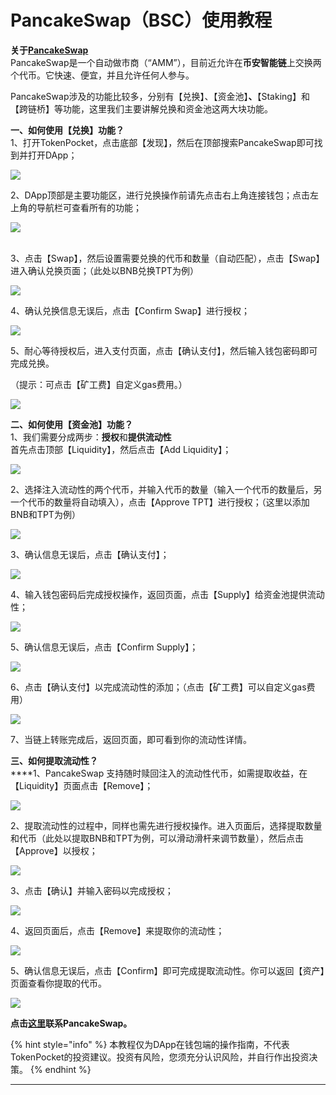 # PancakeSwap（BSC）使用教程

**关于**[**PancakeSwap**](https://pancakeswap.finance)\
PancakeSwap是一个自动做市商（“AMM”），目前近允许在**币安智能链**上交换两个代币。它快速、便宜，并且允许任何人参与。

PancakeSwap涉及的功能比较多，分别有【兑换】、【资金池】**、**【Staking】和【跨链桥】等功能，这里我们主要讲解兑换和资金池这两大块功能。

**一、如何使用【兑换】功能？**\
1、打开TokenPocket，点击底部【发现】，然后在顶部搜索PancakeSwap即可找到并打开DApp；

![](<../.gitbook/assets/1 (41).png>)

2、DApp顶部是主要功能区，进行兑换操作前请先点击右上角连接钱包；点击左上角的导航栏可查看所有的功能；

![](../.gitbook/assets/dao-hang-lan-.jpg)

\
3、点击【Swap】，然后设置需要兑换的代币和数量（自动匹配），点击【Swap】进入确认兑换页面；（此处以BNB兑换TPT为例）

![](<../.gitbook/assets/2 (3).jpg>)

4、确认兑换信息无误后，点击【Confirm Swap】进行授权；

![](<../.gitbook/assets/3 (2).jpg>)

5、耐心等待授权后，进入支付页面，点击【确认支付】，然后输入钱包密码即可完成兑换。

（提示：可点击【矿工费】自定义gas费用。）

![](../.gitbook/assets/4.jpg)

**二、如何使用【资金池】功能？**\
1、我们需要分成两步：**授权**和**提供流动性**\
首先点击顶部【Liquidity】，然后点击【Add Liquidity】；

![](../.gitbook/assets/5.jpg)

2、选择注入流动性的两个代币，并输入代币的数量（输入一个代币的数量后，另一个代币的数量将自动填入），点击【Approve TPT】进行授权；（这里以添加BNB和TPT为例）

![](../.gitbook/assets/6.jpg)

3、确认信息无误后，点击【确认支付】；

![](../.gitbook/assets/7.jpg)

4、输入钱包密码后完成授权操作，返回页面，点击【Supply】给资金池提供流动性；

![](../.gitbook/assets/8.jpg)

5、确认信息无误后，点击【Confirm Supply】；

![](../.gitbook/assets/9.jpg)

6、点击【确认支付】以完成流动性的添加；（点击【矿工费】可以自定义gas费用）

![](../.gitbook/assets/10.jpg)

7、当链上转账完成后，返回页面，即可看到你的流动性详情。

**三、如何提取流动性？**\
****1、PancakeSwap 支持随时赎回注入的流动性代币，如需提取收益，在【Liquidity】页面点击【Remove】；

![](../.gitbook/assets/11.jpg)

2、提取流动性的过程中，同样也需先进行授权操作。进入页面后，选择提取数量和代币（此处以提取BNB和TPT为例，可以滑动滑杆来调节数量），然后点击【Approve】以授权；

![](../.gitbook/assets/12.jpg)

3、点击【确认】并输入密码以完成授权；

![](../.gitbook/assets/13.jpg)

4、返回页面后，点击【Remove】来提取你的流动性；

![](../.gitbook/assets/14.jpg)

5、确认信息无误后，点击【Confirm】即可完成提取流动性。你可以返回【资产】页面查看你提取的代币。

![](../.gitbook/assets/15.jpg)

**点击**[**这里**](https://docs.pancakeswap.finance/contact-us)**联系PancakeSwap。**

{% hint style="info" %}
本教程仅为DApp在钱包端的操作指南，不代表TokenPocket的投资建议。投资有风险，您须充分认识风险，并自行作出投资决策。
{% endhint %}

****

